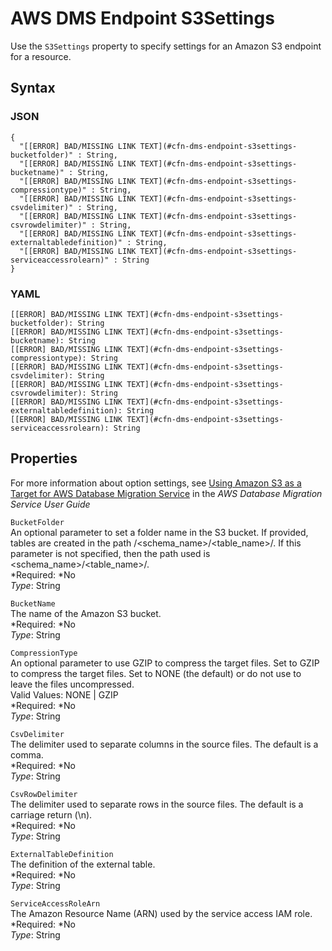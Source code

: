 # AWS DMS Endpoint S3Settings<a name="aws-properties-dms-endpoint-s3settings"></a>

Use the `S3Settings` property to specify settings for an Amazon S3 endpoint for a  resource\.

## Syntax<a name="w3ab2c21c14d504b5"></a>

### JSON<a name="aws-properties-dms-endpoint-s3settings-syntax.json"></a>

```
{
  "[[ERROR] BAD/MISSING LINK TEXT](#cfn-dms-endpoint-s3settings-bucketfolder)" : String,
  "[[ERROR] BAD/MISSING LINK TEXT](#cfn-dms-endpoint-s3settings-bucketname)" : String,
  "[[ERROR] BAD/MISSING LINK TEXT](#cfn-dms-endpoint-s3settings-compressiontype)" : String,
  "[[ERROR] BAD/MISSING LINK TEXT](#cfn-dms-endpoint-s3settings-csvdelimiter)" : String,
  "[[ERROR] BAD/MISSING LINK TEXT](#cfn-dms-endpoint-s3settings-csvrowdelimiter)" : String,
  "[[ERROR] BAD/MISSING LINK TEXT](#cfn-dms-endpoint-s3settings-externaltabledefinition)" : String,
  "[[ERROR] BAD/MISSING LINK TEXT](#cfn-dms-endpoint-s3settings-serviceaccessrolearn)" : String
}
```

### YAML<a name="aws-properties-dms-endpoint-s3settings-syntax.yaml"></a>

```
[[ERROR] BAD/MISSING LINK TEXT](#cfn-dms-endpoint-s3settings-bucketfolder): String
[[ERROR] BAD/MISSING LINK TEXT](#cfn-dms-endpoint-s3settings-bucketname): String
[[ERROR] BAD/MISSING LINK TEXT](#cfn-dms-endpoint-s3settings-compressiontype): String
[[ERROR] BAD/MISSING LINK TEXT](#cfn-dms-endpoint-s3settings-csvdelimiter): String
[[ERROR] BAD/MISSING LINK TEXT](#cfn-dms-endpoint-s3settings-csvrowdelimiter): String
[[ERROR] BAD/MISSING LINK TEXT](#cfn-dms-endpoint-s3settings-externaltabledefinition): String
[[ERROR] BAD/MISSING LINK TEXT](#cfn-dms-endpoint-s3settings-serviceaccessrolearn): String
```

## Properties<a name="w3ab2c21c14d504b7"></a>

For more information about option settings, see [Using Amazon S3 as a Target for AWS Database Migration Service](http://docs.aws.amazon.com/dms/latest/userguide/CHAP_Target.S3.html) in the *AWS Database Migration Service User Guide*

`BucketFolder`  
An optional parameter to set a folder name in the S3 bucket\. If provided, tables are created in the path <bucketFolder>/<schema\_name>/<table\_name>/\. If this parameter is not specified, then the path used is <schema\_name>/<table\_name>/\.   
*Required: *No  
*Type*: String

`BucketName`  
The name of the Amazon S3 bucket\.  
*Required: *No  
*Type*: String

`CompressionType`  
 An optional parameter to use GZIP to compress the target files\. Set to GZIP to compress the target files\. Set to NONE \(the default\) or do not use to leave the files uncompressed\.   
Valid Values: NONE | GZIP  
*Required: *No  
*Type*: String

`CsvDelimiter`  
 The delimiter used to separate columns in the source files\. The default is a comma\.  
*Required: *No  
*Type*: String

`CsvRowDelimiter`  
 The delimiter used to separate rows in the source files\. The default is a carriage return \(\\n\)\.  
*Required: *No  
*Type*: String

`ExternalTableDefinition`  
The definition of the external table\.  
*Required: *No  
*Type*: String

`ServiceAccessRoleArn`  
The Amazon Resource Name \(ARN\) used by the service access IAM role\.  
*Required: *No  
*Type*: String